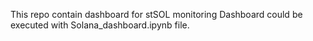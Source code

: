 This repo contain dashboard for stSOL monitoring
Dashboard could be executed with Solana_dashboard.ipynb file.